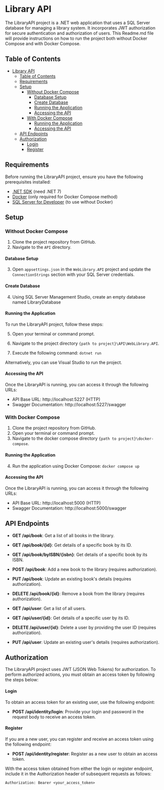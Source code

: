 # Library API

The LibraryAPI project is a .NET web application that uses a SQL Server database for managing a library system. It incorporates JWT authorization for secure authentication and authorization of users. This Readme.md file will provide instructions on how to run the project both without Docker Compose and with Docker Compose.

## Table of Contents
- [Library API](#library-api)
  - [Table of Contents](#table-of-contents)
  - [Requirements](#requirements)
  - [Setup](#setup)
    - [Without Docker Compose](#without-docker-compose)
      - [Database Setup](#database-setup)
      - [Create Database](#create-database)
      - [Running the Application](#running-the-application)
      - [Accessing the API](#accessing-the-api)
    - [With Docker Compose](#with-docker-compose)
      - [Running the Application](#running-the-application-1)
      - [Accessing the API](#accessing-the-api-1)
  - [API Endpoints](#api-endpoints)
  - [Authorization](#authorization)
      - [Login](#login)
      - [Register](#register)

## Requirements
Before running the LibraryAPI project, ensure you have the following prerequisites installed:
- [.NET SDK](https://dotnet.microsoft.com/download) (need .NET 7)
- [Docker](https://www.docker.com/get-started) (only required for Docker Compose method)
- [SQL Server for Developer](https://www.microsoft.com/en-us/sql-server/sql-server-downloads) (to use without Docker)

## Setup

### Without Docker Compose
1. Clone the project repository from GitHub.
2. Navigate to the `API` directory.

#### Database Setup
3. Open `appsettings.json` in the `WebLibrary.API` project and update the `ConnectionStrings` section with your SQL Server credentials.

#### Create Database
4. Using SQL Server Management Studio, create an empty database named LibraryDatabase

#### Running the Application
To run the LibraryAPI project, follow these steps:

5. Open your terminal or command prompt.

6. Navigate to the project directory `{path to project}\API\WebLibrary.API`.

7. Execute the following command: `dotnet run`

Alternatively, you can use Visual Studio to run the project.

#### Accessing the API

Once the LibraryAPI is running, you can access it through the following URLs:

- API Base URL: http://localhost:5227 (HTTP)
- Swagger Documentation: http://localhost:5227/swagger

### With Docker Compose
1. Clone the project repository from GitHub.
2. Open your terminal or command prompt.
3. Navigate to the docker compose directory `{path to project}\docker-compose`.

#### Running the Application
4.  Run the application using Docker Compose: `docker compose up`

#### Accessing the API

Once the LibraryAPI is running, you can access it through the following URLs:

- API Base URL: http://localhost:5000 (HTTP)
- Swagger Documentation: http://localhost:5000/swagger

## API Endpoints
- **GET /api/book**: Get a list of all books in the library.
- **GET /api/book/{id}**: Get details of a specific book by its ID.
- **GET /api/book/byISBN/{isbn}**: Get details of a specific book by its ISBN.
- **POST /api/book**: Add a new book to the library (requires authorization).
- **PUT /api/book**: Update an existing book's details (requires authorization).
- **DELETE /api/book/{id}**: Remove a book from the library (requires authorization).

- **GET /api/user**: Get a list of all users.
- **GET /api/user/{id}**: Get details of a specific user by its ID.
- **DELETE /api/user/{id}**: Delete a user by providing the user ID (requires authorization).
- **PUT /api/user**: Update an existing user's details (requires authorization).

## Authorization
The LibraryAPI project uses JWT (JSON Web Tokens) for authorization. To perform authorized actions, you must obtain an access token by following the steps below:

#### Login
To obtain an access token for an existing user, use the following endpoint:

- **POST /api/identity/login**: Provide your login and password in the request body to receive an access token.

#### Register
If you are a new user, you can register and receive an access token using the following endpoint:

- **POST /api/identity/register**: Register as a new user to obtain an access token.

With the access token obtained from either the login or register endpoint, include it in the Authorization header of subsequent requests as follows:

`Authorization: Bearer <your_access_token>`